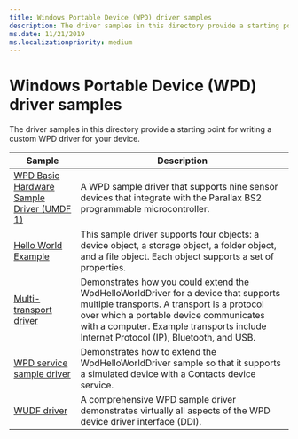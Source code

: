 ```yaml
---
title: Windows Portable Device (WPD) driver samples
description: The driver samples in this directory provide a starting point for writing a custom WPD driver for your device.
ms.date: 11/21/2019
ms.localizationpriority: medium
---
```


# Windows Portable Device (WPD) driver samples

The driver samples in this directory provide a starting point for writing a custom WPD driver for your device.

| Sample | Description |
| --- | --- |
| [WPD Basic Hardware Sample Driver (UMDF 1)](/samples/microsoft/windows-driver-samples/wpd-basic-hardware-sample-driver-umdf-version-1)  | A WPD sample driver that supports nine sensor devices that integrate with the Parallax BS2 programmable microcontroller. |
| [Hello World Example](/samples/microsoft/windows-driver-samples/wpdhelloworld-sample-driver-for-portable-devices) | This sample driver supports four objects: a device object, a storage object, a folder object, and a file object. Each object supports a set of properties. |
| [Multi-transport driver](/samples/microsoft/windows-driver-samples/wpd-multi-transport-sample-driver) | Demonstrates how you could extend the WpdHelloWorldDriver for a device that supports multiple transports. A transport is a protocol over which a portable device communicates with a computer. Example transports include Internet Protocol (IP), Bluetooth, and USB. |
| [WPD service sample driver](/samples/microsoft/windows-driver-samples/wpd-service-sample-driver) | Demonstrates how to extend the WpdHelloWorldDriver sample so that it supports a simulated device with a Contacts device service. |
| [WUDF driver](/samples/microsoft/windows-driver-samples/wpd-wudf-sample-driver) | A comprehensive WPD sample driver demonstrates virtually all aspects of the WPD device driver interface (DDI). |
